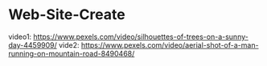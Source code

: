 # Web-Site-Create


video1: https://www.pexels.com/video/silhouettes-of-trees-on-a-sunny-day-4459909/
vide2:  https://www.pexels.com/video/aerial-shot-of-a-man-running-on-mountain-road-8490468/
